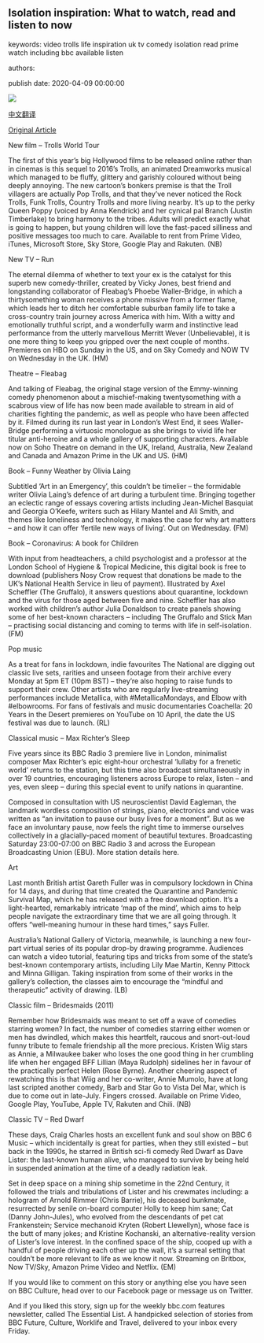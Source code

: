 ## Isolation inspiration: What to watch, read and listen to now

keywords: video trolls life inspiration uk tv comedy isolation read prime watch including bbc available listen

authors: 

publish date: 2020-04-09 00:00:00

![](https://ichef.bbci.co.uk/wwfeatures/live/624_351/images/live/p0/89/3w/p0893w7m.jpg)

[中文翻译](Isolation%20inspiration%3A%20What%20to%20watch%2C%20read%20and%20listen%20to%20now_zh.md)

[Original Article](https://www.bbc.com/culture/story/20200409-isolation-inspiration-what-to-watch-read-and-listen-to-now)

New film – Trolls World Tour

The first of this year’s big Hollywood films to be released online rather than in cinemas is this sequel to 2016’s Trolls, an animated Dreamworks musical which managed to be fluffy, glittery and garishly coloured without being deeply annoying. The new cartoon’s bonkers premise is that the Troll villagers are actually Pop Trolls, and that they’ve never noticed the Rock Trolls, Funk Trolls, Country Trolls and more living nearby. It’s up to the perky Queen Poppy (voiced by Anna Kendrick) and her cynical pal Branch (Justin Timberlake) to bring harmony to the tribes. Adults will predict exactly what is going to happen, but young children will love the fast-paced silliness and positive messages too much to care. Available to rent from Prime Video, iTunes, Microsoft Store, Sky Store, Google Play and Rakuten. (NB)

New TV – Run

The eternal dilemma of whether to text your ex is the catalyst for this superb new comedy-thriller, created by Vicky Jones, best friend and longstanding collaborator of Fleabag’s Phoebe Waller-Bridge, in which a thirtysomething woman receives a phone missive from a former flame, which leads her to ditch her comfortable suburban family life to take a cross-country train journey across America with him. With a witty and emotionally truthful script, and a wonderfully warm and instinctive lead performance from the utterly marvellous Merritt Wever (Unbelievable), it is one more thing to keep you gripped over the next couple of months. Premieres on HBO on Sunday in the US, and on Sky Comedy and NOW TV on Wednesday in the UK. (HM)

Theatre – Fleabag

And talking of Fleabag, the original stage version of the Emmy-winning comedy phenomenon about a mischief-making twentysomething with a scabrous view of life has now been made available to stream in aid of charities fighting the pandemic, as well as people who have been affected by it. Filmed during its run last year in London’s West End, it sees Waller-Bridge performing a virtuosic monologue as she brings to vivid life her titular anti-heroine and a whole gallery of supporting characters. Available now on Soho Theatre on demand in the UK, Ireland, Australia, New Zealand and Canada and Amazon Prime in the UK and US. (HM)

Book – Funny Weather by Olivia Laing

Subtitled ‘Art in an Emergency’, this couldn’t be timelier – the formidable writer Olivia Laing’s defence of art during a turbulent time. Bringing together an eclectic range of essays covering artists including Jean-Michel Basquiat and Georgia O’Keefe, writers such as Hilary Mantel and Ali Smith, and themes like loneliness and technology, it makes the case for why art matters – and how it can offer ‘fertile new ways of living’. Out on Wednesday. (FM)

Book – Coronavirus: A book for Children

With input from headteachers, a child psychologist and a professor at the London School of Hygiene & Tropical Medicine, this digital book is free to download (publishers Nosy Crow request that donations be made to the UK’s National Health Service in lieu of payment). Illustrated by Axel Scheffler (The Gruffalo), it answers questions about quarantine, lockdown and the virus for those aged between five and nine. Scheffler has also worked with children’s author Julia Donaldson to create panels showing some of her best-known characters – including The Gruffalo and Stick Man – practising social distancing and coming to terms with life in self-isolation. (FM)

Pop music

As a treat for fans in lockdown, indie favourites The National are digging out classic live sets, rarities and unseen footage from their archive every Monday at 5pm ET (10pm BST) – they’re also hoping to raise funds to support their crew. Other artists who are regularly live-streaming performances include Metallica, with \#MetallicaMondays, and Elbow with \#elbowrooms. For fans of festivals and music documentaries Coachella: 20 Years in the Desert premieres on YouTube on 10 April, the date the US festival was due to launch. (RL)

Classical music – Max Richter’s Sleep

Five years since its BBC Radio 3 premiere live in London, minimalist composer Max Richter’s epic eight-hour orchestral ‘lullaby for a frenetic world’ returns to the station, but this time also broadcast simultaneously in over 19 countries, encouraging listeners across Europe to relax, listen – and yes, even sleep – during this special event to unify nations in quarantine.

Composed in consultation with US neuroscientist David Eagleman, the landmark wordless composition of strings, piano, electronics and voice was written as “an invitation to pause our busy lives for a moment”. But as we face an involuntary pause, now feels the right time to immerse ourselves collectively in a glacially-paced moment of beautiful textures. Broadcasting Saturday 23:00-07:00 on BBC Radio 3 and across the European Broadcasting Union (EBU). More station details here.

Art

Last month British artist Gareth Fuller was in compulsory lockdown in China for 14 days, and during that time created the Quarantine and Pandemic Survival Map, which he has released with a free download option. It’s a light-hearted, remarkably intricate ‘map of the mind’, which aims to help people navigate the extraordinary time that we are all going through. It offers “well-meaning humour in these hard times,” says Fuller.

Australia’s National Gallery of Victoria, meanwhile, is launching a new four-part virtual series of its popular drop-by drawing programme. Audiences can watch a video tutorial, featuring tips and tricks from some of the state’s best-known contemporary artists, including Lily Mae Martin, Kenny Pittock and Minna Gilligan. Taking inspiration from some of their works in the gallery’s collection, the classes aim to encourage the “mindful and therapeutic” activity of drawing. (LB)

Classic film – Bridesmaids (2011)

Remember how Bridesmaids was meant to set off a wave of comedies starring women? In fact, the number of comedies starring either women or men has dwindled, which makes this heartfelt, raucous and snort-out-loud funny tribute to female friendship all the more precious. Kristen Wiig stars as Annie, a Milwaukee baker who loses the one good thing in her crumbling life when her engaged BFF Lillian (Maya Rudolph) sidelines her in favour of the practically perfect Helen (Rose Byrne). Another cheering aspect of rewatching this is that Wiig and her co-writer, Annie Mumolo, have at long last scripted another comedy, Barb and Star Go to Vista Del Mar, which is due to come out in late-July. Fingers crossed. Available on Prime Video, Google Play, YouTube, Apple TV, Rakuten and Chili. (NB)

Classic TV – Red Dwarf

These days, Craig Charles hosts an excellent funk and soul show on BBC 6 Music – which incidentally is great for parties, when they still existed – but back in the 1990s, he starred in British sci-fi comedy Red Dwarf as Dave Lister: the last-known human alive, who managed to survive by being held in suspended animation at the time of a deadly radiation leak.

Set in deep space on a mining ship sometime in the 22nd Century, it followed the trials and tribulations of Lister and his crewmates including: a hologram of Arnold Rimmer (Chris Barrie), his deceased bunkmate, resurrected by senile on-board computer Holly to keep him sane; Cat (Danny John-Jules), who evolved from the descendants of pet cat Frankenstein; Service mechanoid Kryten (Robert Llewellyn), whose face is the butt of many jokes; and Kristine Kochanski, an alternative-reality version of Lister’s love interest. In the confined space of the ship, cooped up with a handful of people driving each other up the wall, it’s a surreal setting that couldn’t be more relevant to life as we know it now. Streaming on Britbox, Now TV/Sky, Amazon Prime Video and Netflix. (EM)

If you would like to comment on this story or anything else you have seen on BBC Culture, head over to our Facebook page or message us on Twitter.

And if you liked this story, sign up for the weekly bbc.com features newsletter, called The Essential List. A handpicked selection of stories from BBC Future, Culture, Worklife and Travel, delivered to your inbox every Friday.